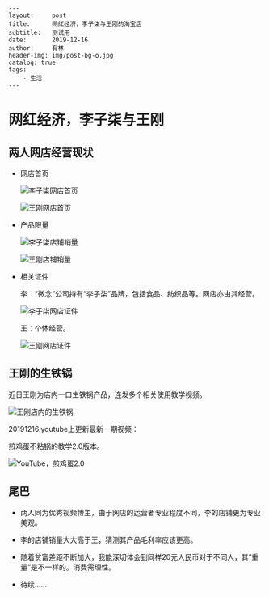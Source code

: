 ```
---
layout:     post
title:      网红经济，李子柒与王刚的淘宝店
subtitle:   测试用
date:       2019-12-16
author:     有林
header-img: img/post-bg-o.jpg
catalog: true
tags:
    - 生活
---
```

# 网红经济，李子柒与王刚

## 两人网店经营现状

+ 网店首页

  ![李子柒网店首页](http://gssyvgeg.f3322.net:50080/chevereto/images/2019/12/16/image.png)

  ![王刚网店首页](http://gssyvgeg.f3322.net:50080/chevereto/images/2019/12/16/image4d7026fa74289b8a.png)

+ 产品限量

  ![李子柒店铺销量](http://gssyvgeg.f3322.net:50080/chevereto/images/2019/12/16/image6e1c2436dc6b8454.png)

  ![王刚店铺销量](http://gssyvgeg.f3322.net:50080/chevereto/images/2019/12/16/image13d1fc8e3c1cd422.png)

+ 相关证件

  李：“微念”公司持有“李子柒”品牌，包括食品、纺织品等。网店亦由其经营。

  ![李子柒网店证件](http://gssyvgeg.f3322.net:50080/chevereto/images/2019/12/16/image9827656b24deb5ae.md.png)

  王：个体经营。

  ![王刚网店证件](http://gssyvgeg.f3322.net:50080/chevereto/images/2019/12/16/image52800d7e6c33672b.png)

## 王刚的生铁锅

近日王刚为店内一口生铁锅产品，连发多个相关使用教学视频。

![王刚店内的生铁锅](http://gssyvgeg.f3322.net:50080/chevereto/images/2019/12/16/imaged8c35e50a940dd4a.png)

20191216.youtube上更新最新一期视频：

煎鸡蛋不粘锅的教学2.0版本。

![YouTube，煎鸡蛋2.0](http://gssyvgeg.f3322.net:50080/chevereto/images/2019/12/16/imagedbca9e581d9f3420.png)

## 尾巴

+ 两人同为优秀视频博主，由于网店的运营者专业程度不同，李的店铺更为专业美观。
+ 李的店铺销量大大高于王，猜测其产品毛利率应该更高。

+ 随着贫富差距不断加大，我能深切体会到同样20元人民币对于不同人，其“重量”是不一样的。消费需理性。
+ 待续......